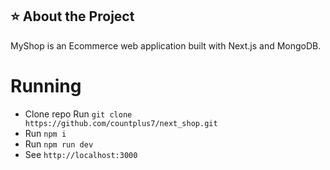 ## :star: About the Project

MyShop is an Ecommerce web application built with Next.js and MongoDB.

# Running

- Clone repo Run `git clone https://github.com/countplus7/next_shop.git`
- Run `npm i`
- Run `npm run dev`
- See `http://localhost:3000`
